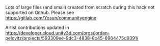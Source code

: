 Lots of large files (and small) created from scratch during this hack not supported on Github. Please see https://gitlab.com/Yosun/communityengine


Artist contributions updated in 
https://developer.cloud.unity3d.com/orgs/jordan-pelovitz/projects/593309ee-9dc3-4838-8c45-6964475d9391/ 
